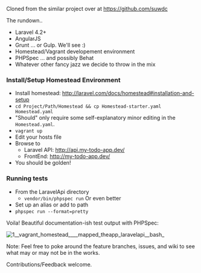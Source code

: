 Cloned from the similar project over at https://github.com/suwdc

The rundown..

* Laravel 4.2+
* AngularJS
* Grunt ... or Gulp. We'll see :)
* Homestead/Vagrant developement environment
* PHPSpec ... and possibly Behat
* Whatever other fancy jazz we decide to throw in the mix

### Install/Setup Homestead Environment

* Install homestead: http://laravel.com/docs/homestead#installation-and-setup
* `cd Project/Path/Homestead && cp Homestead-starter.yaml Homestead.yaml`
* "Should" only require some self-explanatory minor editing in the `Homestead.yaml`.
* `vagrant up`
* Edit your hosts file
* Browse to
  * Laravel API: http://api.my-todo-app.dev/
  * FrontEnd: http://my-todo-app.dev/
* You should be golden!

### Running tests

* From the LaravelApi directory
    * `vendor/bin/phpspec run`
Or even better
* Set up an alias or add to path
* `phpspec run --format=pretty`

Voila! Beautiful documentation-ish test output with PHPSpec:

![1__vagrant_homestead____mapped_theapp_laravelapi__bash_](https://cloud.githubusercontent.com/assets/1240178/3486446/18fa3756-0439-11e4-9d43-61598f2c9bf4.png)

Note: Feel free to poke around the feature branches, issues, and wiki to see what may or may not be in the works.

Contributions/Feedback welcome.
